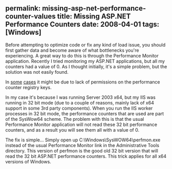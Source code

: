 permalink: missing-asp-net-performance-counter-values
title: Missing ASP.NET Performance Counters
date: 2008-04-01
tags: [Windows]
---
Before attempting to optimize code or fix any kind of load issue, you should first gather data and become aware of what bottlenecks you're experiencing. A great way to do this is through the Performance Monitor application. Recently I tried monitoring my ASP.NET applications, but all my counters had a value of 0. As I thought initially, it's a simple problem, but the solution was not easily found.

In [some](http://www.velocityreviews.com/forums/t101885-aspnet-performance-counters-not-updating.html) [cases](http://www.velocityreviews.com/forums/t70137-re-aspnet-performance-counters-are-all-zero-.html) it might be due to lack of permissions on the performance counter registry keys.

In my case it's because I was running Server 2003 x64, but my IIS was running in 32 bit mode (due to a couple of reasons, mainly lack of x64 support in some 3rd party components). When you run the IIS worker processes in 32 bit mode, the performance counters that are used are part of the SysWow64 scheme. The problem with this is that the usual Performance Monitor application will not read these 32 bit performance counters, and as a result you will see them all with a value of 0.

The fix is simple... Simply open up C:\Windows\SysWOW64\perfmon.exe instead of the usual Performance Monitor link in the Administrative Tools directory. This version of perfmon is the good old 32 bit version that will read the 32 bit ASP.NET performance counters. This trick applies for all x64 versions of Windows.
